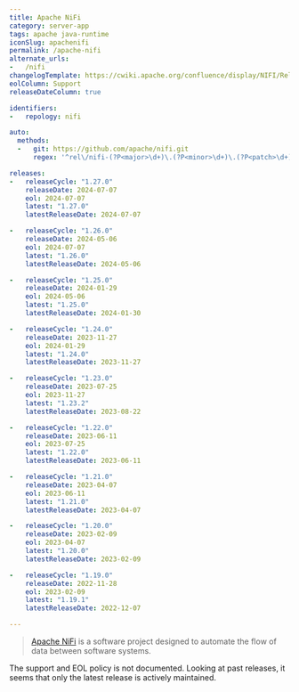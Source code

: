 ```yaml
---
title: Apache NiFi
category: server-app
tags: apache java-runtime
iconSlug: apachenifi
permalink: /apache-nifi
alternate_urls:
-   /nifi
changelogTemplate: https://cwiki.apache.org/confluence/display/NIFI/Release+Notes#ReleaseNotes-Version__LATEST__
eolColumn: Support
releaseDateColumn: true

identifiers:
-   repology: nifi

auto:
  methods:
  -   git: https://github.com/apache/nifi.git
      regex: '^rel\/nifi-(?P<major>\d+)\.(?P<minor>\d+)\.(?P<patch>\d+)$'

releases:
-   releaseCycle: "1.27.0"
    releaseDate: 2024-07-07
    eol: 2024-07-07
    latest: "1.27.0"
    latestReleaseDate: 2024-07-07

-   releaseCycle: "1.26.0"
    releaseDate: 2024-05-06
    eol: 2024-07-07
    latest: "1.26.0"
    latestReleaseDate: 2024-05-06

-   releaseCycle: "1.25.0"
    releaseDate: 2024-01-29
    eol: 2024-05-06
    latest: "1.25.0"
    latestReleaseDate: 2024-01-30

-   releaseCycle: "1.24.0"
    releaseDate: 2023-11-27
    eol: 2024-01-29
    latest: "1.24.0"
    latestReleaseDate: 2023-11-27

-   releaseCycle: "1.23.0"
    releaseDate: 2023-07-25
    eol: 2023-11-27
    latest: "1.23.2"
    latestReleaseDate: 2023-08-22

-   releaseCycle: "1.22.0"
    releaseDate: 2023-06-11
    eol: 2023-07-25
    latest: "1.22.0"
    latestReleaseDate: 2023-06-11

-   releaseCycle: "1.21.0"
    releaseDate: 2023-04-07
    eol: 2023-06-11
    latest: "1.21.0"
    latestReleaseDate: 2023-04-07

-   releaseCycle: "1.20.0"
    releaseDate: 2023-02-09
    eol: 2023-04-07
    latest: "1.20.0"
    latestReleaseDate: 2023-02-09

-   releaseCycle: "1.19.0"
    releaseDate: 2022-11-28
    eol: 2023-02-09
    latest: "1.19.1"
    latestReleaseDate: 2022-12-07

---
```


> [Apache NiFi](https://nifi.apache.org/) is a software project designed to automate the flow of data between software
> systems.

The support and EOL policy is not documented. Looking at past releases, it seems that only the latest release is
actively maintained.
